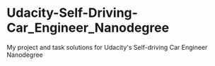 # Udacity-Self-Driving-Car_Engineer_Nanodegree
My project and task solutions for Udacity's Self-driving Car Engineer Nanodegree
